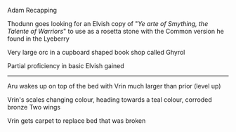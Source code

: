 Adam Recapping

Thodunn goes looking for an Elvish copy of "*Ye arte of Smything, the Talente of Warriors*" to use as a rosetta stone with the Common version he found in the Lyeberry

Very large orc in a cupboard shaped book shop called Ghyrol

Partial proficiency in basic Elvish gained

<hr>

Aru wakes up on top of the bed with Vrin much larger than prior (level up)

Vrin's scales changing colour, heading towards a teal colour, corroded bronze
Two wings



Vrin gets carpet to replace bed that was broken

